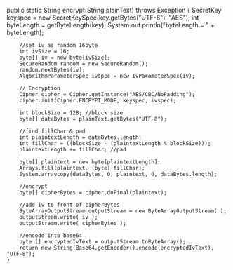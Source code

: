 public static String encrypt(String plainText) throws Exception {
        SecretKey keyspec = new SecretKeySpec(key.getBytes("UTF-8"), "AES");
        int byteLength = getByteLength(key);
        System.out.println("byteLength = " + byteLength);

        //set iv as random 16byte
        int ivSize = 16;
        byte[] iv = new byte[ivSize];
        SecureRandom random = new SecureRandom();
        random.nextBytes(iv);
        AlgorithmParameterSpec ivspec = new IvParameterSpec(iv);

        // Encryption
        Cipher cipher = Cipher.getInstance("AES/CBC/NoPadding");
        cipher.init(Cipher.ENCRYPT_MODE, keyspec, ivspec);

        int blockSize = 128; //block size
        byte[] dataBytes = plainText.getBytes("UTF-8");

        //find fillChar & pad
        int plaintextLength = dataBytes.length;
        int fillChar = ((blockSize - (plaintextLength % blockSize)));
        plaintextLength += fillChar; //pad

        byte[] plaintext = new byte[plaintextLength];
        Arrays.fill(plaintext, (byte) fillChar);
        System.arraycopy(dataBytes, 0, plaintext, 0, dataBytes.length);

        //encrypt
        byte[] cipherBytes = cipher.doFinal(plaintext);

        //add iv to front of cipherBytes
        ByteArrayOutputStream outputStream = new ByteArrayOutputStream( );
        outputStream.write( iv );
        outputStream.write( cipherBytes );

        //encode into base64
        byte [] encryptedIvText = outputStream.toByteArray();
        return new String(Base64.getEncoder().encode(encryptedIvText), "UTF-8");
    }
